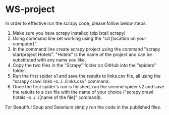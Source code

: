# WS-project

In order to effective run the scrapy code, please follow below steps. 

1. Make sure you have scrapy installed (pip istall scrapy)
2. Using command line set working using the "cd [location on your computer]". 
3. In the command line create scrapy project using the command "scrapy startproject Hotels". "Hotels" is the name of the project and can be substituted with any name you like. 
4. Copy the two files in the "Scrapy" folder on GitHub into the "spiders" folder.
5. Run the first spider s1 and save the results to links.csv file, all using the "scrapy crawl links -o../../links.csv" command. 
6. Once the first spider's run is finished, run the second spider s2 and save the results to a csv file with the name of your choice ("scrapy crawl hotels -o../../[name of the file]" command). 

For Beautiful Soup and Selenium simply run the code in the published files. 

